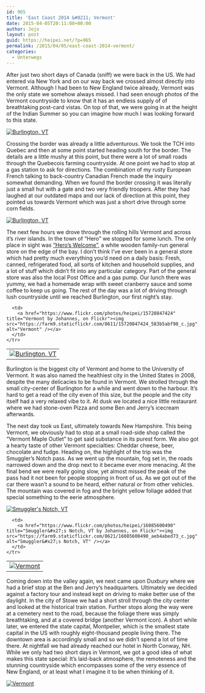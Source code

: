 ```yaml
---
id: 965
title: 'East Coast 2014 &#8211; Vermont'
date: 2015-04-05T20:11:08+00:00
author: Jojo
layout: post
guid: https://heipei.net/?p=965
permalink: /2015/04/05/east-coast-2014-vermont/
categories:
  - Unterwegs
---
```

After just two short days of Canada (sniff) we were back in the US. We had entered via New York and on our way back we crossed almost directly into Vermont. Although I had been to New England twice already, Vermont was the only state we somehow always missed. I had seen enough photos of the Vermont countryside to know that it has an endless supply of of breathtaking post-card vistas. On top of that, we were going in at the height of the Indian Summer so you can imagine how much I was looking forward to this state.

<div class="img aligncenter">
  <a href="https://www.flickr.com/photos/heipei/16065662378" title="Burlington, VT by Johannes, on Flickr"><img src="https://farm8.staticflickr.com/7534/16065662378_560410a0d9_b.jpg" alt="Burlington, VT" /></a>
</div>

Crossing the border was already a little adventurous. We took the TCH into Quebec and then at some point started heading south for the border. The details are a little mushy at this point, but there were a lot of small roads through the Quebecois farming countryside. At one point we had to stop at a gas station to ask for directions. The combination of my rusty European French talking to back-country Canadian French made the inquiry somewhat demanding. When we found the border crossing it was literally just a small hut with a gate and two very friendly troopers. After they had laughed at our outdated maps and our lack of direction at this point, they pointed us towards Vermont which was just a short drive through some corn fields.

<div class="img aligncenter">
  <a href="https://www.flickr.com/photos/heipei/16252360902" title="Burlington, VT by Johannes, on Flickr"><img src="https://farm8.staticflickr.com/7512/16252360902_dbcf576868_b.jpg" alt="Burlington, VT" /></a>
</div>

The next few hours we drove through the rolling hills Vermont and across it&#8217;s river islands. In the town of &#8220;Hero&#8221; we stopped for some lunch. The only place in sight was [&#8220;Hero&#8217;s Welcome&#8221;](http://heroswelcome.com/), a white wooden family-run general store on the edge of the bay. I don&#8217;t think I&#8217;ve ever been in a general store which had pretty much everything you&#8217;d need on a daily basis: Fresh, canned, refrigerated food, all sorts of kitchen and household supplies, and a lot of stuff which didn&#8217;t fit into any particular category. Part of the general store was also the local Post Office and a gas pump. Our lunch there was yummy, we had a homemade wrap with sweet cranberry sauce and some coffee to keep us going. The rest of the day was a lot of driving through lush countryside until we reached Burlington, our first night&#8217;s stay.

<div class="img aligncenter">
  <table>
    <tr>
      <td>
        <a href="https://www.flickr.com/photos/heipei/16065820430" title="Burlington, VT by Johannes, on Flickr"><img src="https://farm9.staticflickr.com/8677/16065820430_8c41bd3044_c.jpg" alt="Burlington, VT" /></a>
      </td>
      
      <td>
        <a href="https://www.flickr.com/photos/heipei/15720847424" title="Vermont by Johannes, on Flickr"><img src="https://farm9.staticflickr.com/8611/15720847424_583b5abf98_c.jpg" alt="Vermont" /></a>
      </td>
    </tr>
  </table>
</div>

Burlington is the biggest city of Vermont and home to the University of Vermont. It was also named the healthiest city in the United States in 2008, despite the many delicacies to be found in Vermont. We strolled through the small city-center of Burlington for a while and went down to the harbour. It&#8217;s hard to get a read of the city even of this size, but the people and the city itself had a very relaxed vibe to it. At dusk we located a nice little restaurant where we had stone-oven Pizza and some Ben and Jerry&#8217;s icecream afterwards.

The next day took us East, ultimately towards New Hampshire. This being Vermont, we obviously had to stop at a small road-side shop called the &#8220;Vermont Maple Outlet&#8221; to get said substance in its purest form. We also got a hearty taste of other Vermont specialties: Cheddar cheese, beer, chocolate and fudge. Heading on, the highlight of the trip was the Smuggler&#8217;s Notch pass. As we went up the mountain, fog set in, the roads narrowed down and the drop next to it became ever more menacing. At the final bend we were really going slow, yet almost missed the peak of the pass had it not been for people stopping in front of us. As we got out of the car there wasn&#8217;t a sound to be heard, either natural or from other vehicles. The mountain was covered in fog and the bright yellow foliage added that special something to the eerie atmosphere.

<div class="img aligncenter">
  <div>
    <a href="https://www.flickr.com/photos/heipei/16093450590" title="Smuggler&#x27;s Notch, VT by Johannes, on Flickr"><img src="https://farm8.staticflickr.com/7465/16093450590_5a652610d2_b.jpg" alt="Smuggler&#x27;s Notch, VT" /></a>
  </div>
  
  <table>
    <tr>
      <td>
        <a href="https://www.flickr.com/photos/heipei/16320347845" title="Vermont by Johannes, on Flickr"><img src="https://farm9.staticflickr.com/8666/16320347845_40f7ea0a58_c.jpg" alt="Vermont" /></a>
      </td>
      
      <td>
        <a href="https://www.flickr.com/photos/heipei/16085600490" title="Smuggler&#x27;s Notch, VT by Johannes, on Flickr"><img src="https://farm9.staticflickr.com/8621/16085600490_aeb4abed73_c.jpg" alt="Smuggler&#x27;s Notch, VT" /></a>
      </td>
    </tr>
  </table>
</div>

Coming down into the valley again, we next came upon Duxbury where we had a brief stop at the Ben and Jerry&#8217;s headquarters. Ultimately we decided against a factory tour and instead kept on driving to make better use of the daylight. In the city of Stowe we had a short stroll through the city center and looked at the historical train station. Further stops along the way were at a cemetery next to the road, because the foliage there was simply breathtaking, and at a covered bridge (another Vermont icon). A short while later, we entered the state capital, Montpelier, which is the smallest state capital in the US with roughly eight-thousand people living there. The downtown area is accordingly small and so we didn&#8217;t spend a lot of time there. At nightfall we had already reached our hotel in North Conway, NH. While we only had two short days in Vermont, we got a good idea of what makes this state special: It&#8217;s laid-back atmosphere, the remoteness and the stunning countryside which encompasses some of the very essence of New England, or at least what I imagine it to be when thinking of it.

<div class="img aligncenter">
  <a href="https://www.flickr.com/photos/heipei/16318564641" title="Vermont by Johannes, on Flickr"><img src="https://farm8.staticflickr.com/7506/16318564641_61a827baca_b.jpg" alt="Vermont" /></a>
</div>

